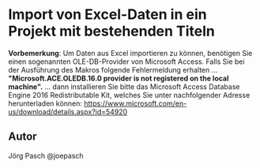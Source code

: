 # Import von Excel-Daten in ein Projekt mit bestehenden Titeln

**Vorbemerkung**: Um Daten aus Excel importieren zu können, benötigen Sie einen sogenannten OLE-DB-Provider von Microsoft Access. 
Falls Sie bei der Ausführung des Makros folgende Fehlermeldung erhalten ...
**"Microsoft.ACE.OLEDB.16.0 provider is not registered on the local machine".**
... dann installieren Sie bitte das Microsoft Access Database Engine 2016 Redistributable Kit, welches Sie unter nachfolgender Adresse herunterladen können:
https://www.microsoft.com/en-us/download/details.aspx?id=54920


## Autor
Jörg Pasch @joepasch
